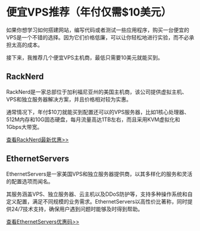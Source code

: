 # 便宜VPS推荐（年付仅需$10美元）

如果你想学习如何搭建网站，编写代码或者测试一些应用程序，购买一台便宜的VPS是一个不错的选择。因为它们价格低廉，可以让你轻松地进行实验，而不必承担太高的成本。

接下来，我推荐几个便宜VPS主机商，最低只需要10美元就能买到。

## RackNerd

RackNerd是一家总部位于加利福尼亚州的美国主机商，该公司提供虚拟主机、VPS和独立服务器解决方案，并且价格相对较为实惠。

通常情况下，年付$10刀就能买到配置还可以的VPS服务器，比如1核心处理器、512M内存和10G固态硬盘，每月流量高达1TB左右，而且采用KVM虚拟化和1Gbps大带宽。

[查看RackNerd最新优惠>>](https://walixz.com/racknerd-coupon.html)

## EthernetServers

EthernetServers是一家美国VPS和独立服务器提供商，以其多样化的服务和灵活的配置选项而闻名。

其服务涵盖VPS、独立服务器、云主机以及DDoS防护等，支持多种操作系统和自定义配置，满足不同规模的业务需求。EthernetServers以高性价比著称，同时提供24/7技术支持，确保用户遇到问题时能够及时得到帮助。

[查看EthernetServers优惠码>>](https://walixz.com/ethernetservers-coupon.html)



